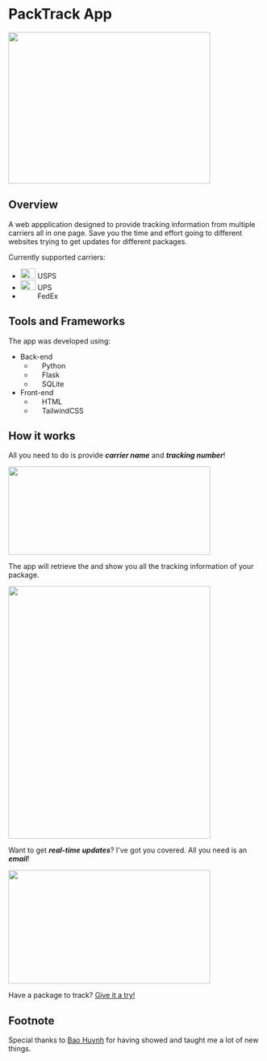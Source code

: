 # PackTrack App


<img src="https://i.imgur.com/8DDFgsL.gif" width="400" height="300">

## Overview
A web appplication designed to provide tracking information from multiple carriers all in one page. 
Save you the time and effort going to different websites trying to get updates for different packages.

Currently supported carriers:
- <img src="https://images.law.com/image/EM/USPS%20Logo-Article-201401091108.jpg" width="30" height="20"> USPS
- <img src="https://brandpalettes.com/wp-content/uploads/2021/06/united-parcel-service-ups-color-codes.svg" width="30" height="20"> UPS
- <img src="https://logos-download.com/wp-content/uploads/2016/06/FedEx_logo_orange-purple.png" width="30" height="10"> FedEx

## Tools and Frameworks

The app was developed using: 
- Back-end
  - <img src="https://upload.wikimedia.org/wikipedia/commons/c/c3/Python-logo-notext.svg" width="15" height="15"> Python
  - <img src="https://www.kindpng.com/picc/m/188-1882416_flask-python-logo-hd-png-download.png" width="15" height="15"> Flask
  - <img src="https://upload.wikimedia.org/wikipedia/commons/9/97/Sqlite-square-icon.svg" width="15" height="15"> SQLite
- Front-end
  - <img src="https://upload.wikimedia.org/wikipedia/commons/6/61/HTML5_logo_and_wordmark.svg" width="15" height="15"> HTML
  - <img src="https://scontent.fluk1-1.fna.fbcdn.net/v/t1.6435-9/90730619_103873424601065_2482667104847790080_n.jpg?_nc_cat=109&ccb=1-7&_nc_sid=09cbfe&_nc_ohc=6gnCYlMUO-cAX8NoU5I&_nc_ht=scontent.fluk1-1.fna&oh=00_AT-RlEly3YpbKS-sER1fqh7T1D3AcV5_OWUHy25HWr6jUA&oe=62C4AF17" width="15" height="15"> TailwindCSS

## How it works

All you need to do is provide ***carrier name*** and ***tracking number***!

<img src="https://i.imgur.com/8XOocI1.png" width="400" height="175">

The app will retrieve the and show you all the tracking information of your package.

<img src="https://i.imgur.com/irv8lgV.png" width="400" height="500">


Want to get ***real-time updates***? I've got you covered. All you need is an ***email***! 

<img src="https://i.imgur.com/kxzKfZA.png" width="400" height="225">


Have a package to track? [Give it a try!](https://chrispham-packtrack.herokuapp.com)



## Footnote
Special thanks to [Bao Huynh](https://github.com/bhuynhdev) for having showed and taught me a lot of new things.
